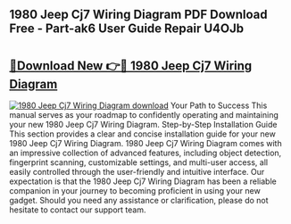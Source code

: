 ## 1980 Jeep Cj7 Wiring Diagram PDF Download Free - Part-ak6 User Guide Repair U4OJb

# <h2><a href="http://dfm4b1h.blite.top/?on=1980+Jeep+Cj7+Wiring+Diagram">🔗Download New 👉🔴 1980 Jeep Cj7 Wiring Diagram</a></h2>

[![1980 Jeep Cj7 Wiring Diagram download](https://i.imgur.com/lujVjoI.png)](http://dfm4b1h.blite.top/?on=1980+Jeep+Cj7+Wiring+Diagram)
Your Path to Success This manual serves as your roadmap to confidently operating and maintaining your new 1980 Jeep Cj7 Wiring Diagram. Step-by-Step Installation Guide This section provides a clear and concise installation guide for your new 1980 Jeep Cj7 Wiring Diagram. 1980 Jeep Cj7 Wiring Diagram comes with an impressive collection of advanced features, including object detection, fingerprint scanning, customizable settings, and multi-user access, all easily controlled through the user-friendly and intuitive interface. Our expectation is that the 1980 Jeep Cj7 Wiring Diagram has been a reliable companion in your journey to becoming proficient in using your new gadget. Should you need any assistance or clarification, please do not hesitate to contact our support team.
